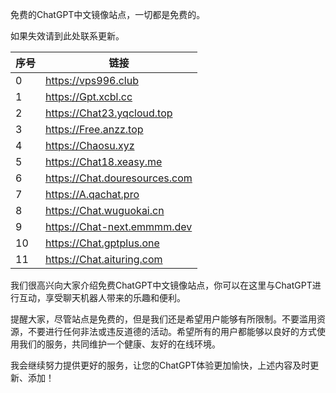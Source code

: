 免费的ChatGPT中文镜像站点，一切都是免费的。

如果失效请到此处联系更新。

| 序号 | 链接                                                |
| ---- | --------------------------------------------------- |
| 0    | https://vps996.club                                |
| 1    | https://Gpt.xcbl.cc                                |
| 2    | https://Chat23.yqcloud.top                         |
| 3    | https://Free.anzz.top                              |
| 4    | https://Chaosu.xyz                                 |
| 5    | https://Chat18.xeasy.me                            |
| 6    | https://Chat.douresources.com                      |
| 7    | https://A.qachat.pro                               |
| 8    | https://Chat.wuguokai.cn                            |
| 9   | https://Chat-next.emmmm.dev                         |
| 10   | https://Chat.gptplus.one                            |
| 11  | https://Chat.aituring.com                           |


我们很高兴向大家介绍免费ChatGPT中文镜像站点，你可以在这里与ChatGPT进行互动，享受聊天机器人带来的乐趣和便利。

提醒大家，尽管站点是免费的，但是我们还是希望用户能够有所限制。不要滥用资源，不要进行任何非法或违反道德的活动。希望所有的用户都能够以良好的方式使用我们的服务，共同维护一个健康、友好的在线环境。

我会继续努力提供更好的服务，让您的ChatGPT体验更加愉快，上述内容及时更新、添加！